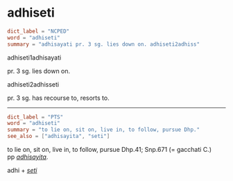 # adhiseti

``` toml
dict_label = "NCPED"
word = "adhiseti"
summary = "adhisayati pr. 3 sg. lies down on. adhiseti2adhiss"
```

adhiseti1adhisayati

pr. 3 sg. lies down on.

adhiseti2adhisseti

pr. 3 sg. has recourse to, resorts to.

--------------------

``` toml
dict_label = "PTS"
word = "adhiseti"
summary = "to lie on, sit on, live in, to follow, pursue Dhp."
see_also = ["adhisayita", "seti"]
```

to lie on, sit on, live in, to follow, pursue Dhp.41; Snp.671 (= gacchati C.)  
pp *[adhisayita](adhisayita.md)*.

adhi \+ *[seti](seti.md)*

